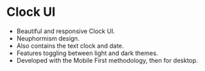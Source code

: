 # Clock UI

* Beautiful and responsive Clock UI.
* Neuphormism design.
* Also contains the text clock and date.
* Features toggling between light and dark themes.
* Developed with the Mobile First methodology, then for desktop.
